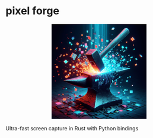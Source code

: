 # pixel forge

<p align="center">
  <img width="256" height="256" src="docs/img/pixel_forge_banner.png">
</p>

Ultra-fast screen capture in Rust with Python bindings
